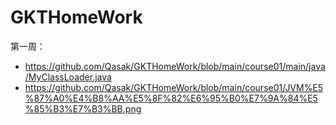 # GKTHomeWork
第一周：

 + https://github.com/Qasak/GKTHomeWork/blob/main/course01/main/java/MyClassLoader.java
 + https://github.com/Qasak/GKTHomeWork/blob/main/course01/JVM%E5%87%A0%E4%B8%AA%E5%8F%82%E6%95%B0%E7%9A%84%E5%85%B3%E7%B3%BB.png
